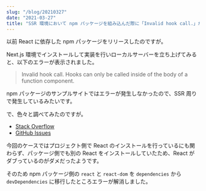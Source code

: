 ```yaml
---
slug: "/blog/20210327"
date: "2021-03-27"
title: "SSR 環境において npm パッケージを組み込んだ際に「Invalid hook call.」が発生した場合の対処法"
---
```


以前 React に依存した npm パッケージをリリースしたのですが。

Next.js 環境でインストールして実装を行いローカルサーバーを立ち上げてみると、以下のエラーが表示されました。

> Invalid hook call. Hooks can only be called inside of the body of a function component.

npm パッケージのサンプルサイトではエラーが発生しなかったので、SSR 周りで発生しているみたいです。

で、色々と調べてみたのですが。

- [Stack Overflow](https://stackoverflow.com/questions/56663785/invalid-hook-call-hooks-can-only-be-called-inside-of-the-body-of-a-function-com)
- [GitHub Issues](https://github.com/facebook/react/issues/15315)

今回のケースではプロジェクト側で React のインストールを行っているにも関わらず、パッケージ側でも別の React をインストールしていたため、React がダブっているのがダメだったようです。

そのため npm パッケージ側の `react` と `react-dom` を `dependencies` から `devDependencies` に移行したところエラーが解消しました。
